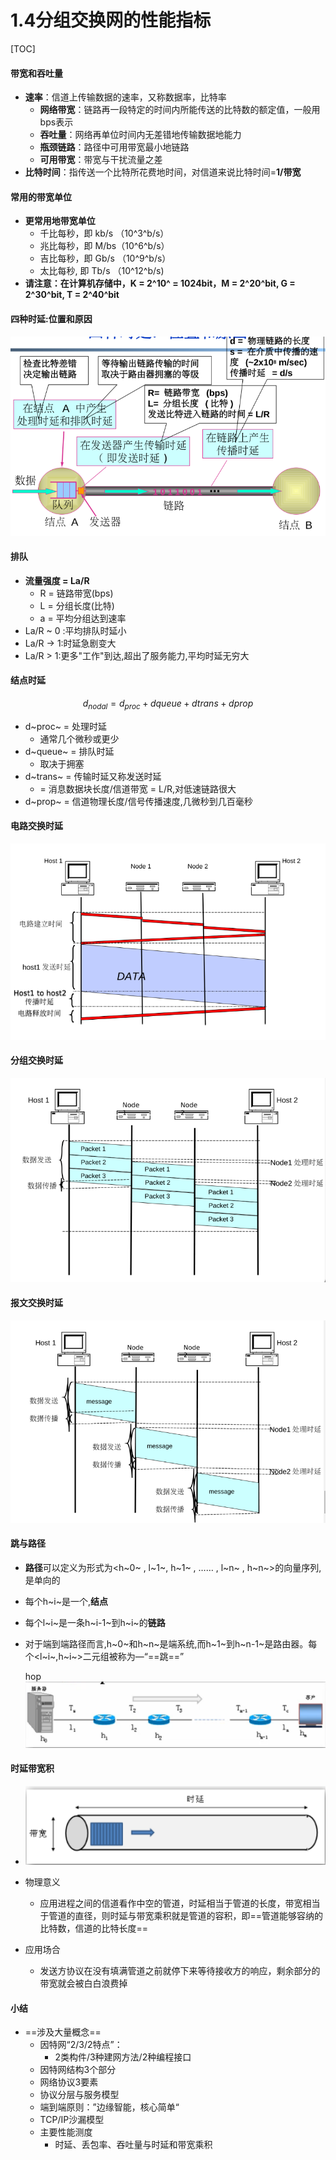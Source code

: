  # 1.4分组交换网的性能指标  

[TOC]

#### 带宽和吞吐量  

* **速率**：信道上传输数据的速率，又称数据率，比特率  
  * **网络带宽**：链路再一段特定的时间内所能传送的比特数的额定值，一般用bps表示  
  * **吞吐量**：网络再单位时间内无差错地传输数据地能力  
  * **瓶颈链路**：路径中可用带宽最小地链路  
  * **可用带宽**：带宽与干扰流量之差  
* **比特时间**：指传送一个比特所花费地时间，对信道来说比特时间=**1/带宽**  

#### 常用的带宽单位  

* **更常用地带宽单位**  
  * 千比每秒，即  kb/s （10^3^b/s）
  * 兆比每秒，即  M/bs（10^6^b/s）  
  * 吉比每秒，即  Gb/s （10^9^b/s）
  * 太比每秒,   即  Tb/s  （10^12^b/s)
* **请注意：在计算机存储中，K = 2^10^ = 1024bit，M = 2^20^bit, G = 2^30^bit, T = 2^40^bit**  

#### 四种时延:位置和原因  

![2.5](https://github.com/ShanGuangFF/computer-network-markdown/blob/master/picture/2.5.png)

#### 排队  

* **流量强度 = La/R**  
  * R = 链路带宽(bps)  
  * L = 分组长度(比特)  
  * a = 平均分组达到速率  
* La/R ~ 0 :平均排队时延小  
* La/R $\rightarrow$  1:时延急剧变大  
* La/R > 1:更多"工作"到达,超出了服务能力,平均时延无穷大   

#### 结点时延

$$
d_{nodal} = d_{proc}+d{queue}+d{trans}+d{prop}
$$

* d~proc~ = 处理时延   
  * 通常几个微秒或更少  
* d~queue~ = 排队时延  
  * 取决于拥塞  
* d~trans~ = 传输时延又称发送时延  
  * = 消息数据块长度/信道带宽 = L/R,对低速链路很大  
* d~prop~ = 信道物理长度/信号传播速度,几微秒到几百毫秒  

#### 电路交换时延  

![2.6](https://github.com/ShanGuangFF/computer-network-markdown/blob/master/picture/2.6.png)

#### 分组交换时延

![2.7](https://github.com/ShanGuangFF/computer-network-markdown/blob/master/picture/2.7.png)

#### 报文交换时延 

![2.8](https://github.com/ShanGuangFF/computer-network-markdown/blob/master/picture/2.8.png)

#### 跳与路径  

* **路径**可以定义为形式为<h~0~  ,	l~1~,   	h~1~   ,  ……  ,  l~n~	,	h~n~>的向量序列,是单向的

* 每个h~i~是一个,**结点** 

* 每个l~i~是一条h~i-1~到h~i~的**链路**  

* 对于端到端路径而言,h~0~和h~n~是端系统,而h~1~到h~n-1~是路由器。每个<l~i~,h~i~>二元组被称为—“==跳==”

  hop  ![2.9](https://github.com/ShanGuangFF/computer-network-markdown/blob/master/picture/2.9.png)

#### 时延带宽积

* ![2.10](https://github.com/ShanGuangFF/computer-network-markdown/blob/master/picture/2.10.png)

* 物理意义  
  * 应用进程之间的信道看作中空的管道，时延相当于管道的长度，带宽相当于管道的直径，则时延与带宽乘积就是管道的容积，即==管道能够容纳的比特数，信道的比特长度==  
* 应用场合  
  * 发送方协议在没有填满管道之前就停下来等待接收方的响应，剩余部分的带宽就会被白白浪费掉

#### 小结

* ==涉及大量概念==
  * 因特网“2/3/2特点”：
    * 2类构件/3种建网方法/2种编程接口
  * 因特网结构3个部分
  * 网络协议3要素
  * 协议分层与服务模型
  * 端到端原则：”边缘智能，核心简单“
  * TCP/IP沙漏模型
  * 主要性能测度
    * 时延、丢包率、吞吐量与时延和带宽乘积